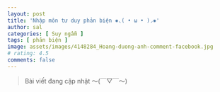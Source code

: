```yaml
---
layout: post
title: 'Nhập môn tư duy phản biện ✺◟( • ω • )◞✺'
author: sal
categories: [ Suy ngẫm ]
tags: [ phản biện ]
image: assets/images/4148284_Hoang-duong-anh-comment-facebook.jpg
# rating: 4.5
comments: false
---
```


> Bài viết đang cập nhật  〜(￣▽￣〜)
